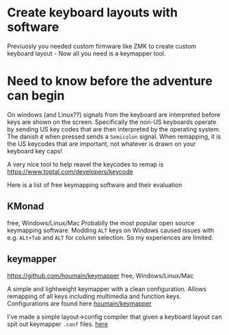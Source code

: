 # Create keyboard layouts with software

Previuosly you needed custom firmware like ZMK to create custom keyboard layout - Now all you need is a keymapper tool.



# Need to know before the adventure can begin

On windows (and Linux??) signals from the keyboard are interpreted before keys are shown on the screen. Specifically the non-US keyboards operate by sending US key codes that are then interpreted by the operating system. The danish `Æ` when pressed sends a `Semicolon` signal. When remapping, it is the US keycodes that are important, not whatever is drawn on your keyboard key caps!

A very nice tool to help reavel the keycodes to remap is https://www.toptal.com/developers/keycode



Here is a list of free keymapping software and their evaluation

## KMonad 
free, Windows/Linux/Mac
Probablly the most popular open source keymapping software. Modding `ALT` keys on Windows caused issues with e.g. `ALt+Tab` and `ALT` for column selection. So my experiences are limited.


## keymapper 
https://github.com/houmain/keymapper free, Windows/Linux/Mac

A simple and lightweight keymapper with a clean configuration. Allows remapping of all keys including multimedia and function keys. Configurations are found here [houmain/keymapper](configurations/houmain-keymapper/)


I've made a simple layout->config compiler that given a keyboard layout can spit out keymapper `.conf` files. [here](../tools/GenericConfigurationBuilder/GenericConfigurationBuilder/Program.cs)   